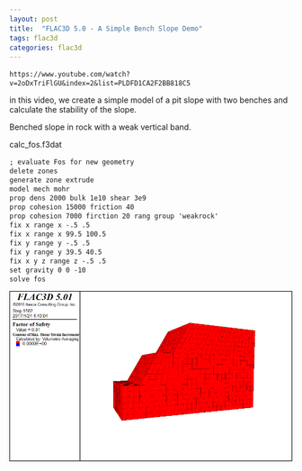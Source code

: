```yaml
---
layout: post
title:  "FLAC3D 5.0 - A Simple Bench Slope Demo"
tags: flac3d
categories: flac3d
---
```


```
https://www.youtube.com/watch?v=2oDxTriFlGU&index=2&list=PLDFD1CA2F2BB818C5
```

in this video, we create a simple model of a pit slope with two benches and calculate the stability of the slope.

Benched slope in rock with a weak vertical band.

calc_fos.f3dat

```
; evaluate Fos for new geometry
delete zones
generate zone extrude
model mech mohr
prop dens 2000 bulk 1e10 shear 3e9
prop cohesion 15000 friction 40
prop cohesion 7000 firction 20 rang group 'weakrock'
fix x range x -.5 .5
fix x range x 99.5 100.5
fix y range y -.5 .5
fix y range y 39.5 40.5
fix x y z range z -.5 .5
set gravity 0 0 -10
solve fos
```

<img src="/images/factor-of-safety.png">